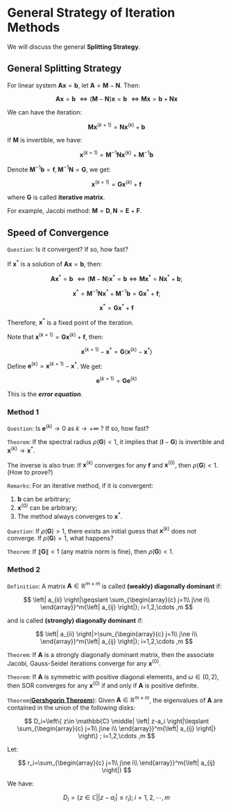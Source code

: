 # General Strategy of Iteration Methods

We will discuss the general **Splitting Strategy**.

## General Splitting Strategy

For linear system $\boldsymbol{Ax}=\boldsymbol{b}$, let $\boldsymbol{A}=\boldsymbol{M}-\boldsymbol{N}$. Then:

$$
\boldsymbol{Ax}=\boldsymbol{b}\,\,\Longleftrightarrow \left( \boldsymbol{M}-\boldsymbol{N} \right) \boldsymbol{x}=\boldsymbol{b}\,\,\Longleftrightarrow \boldsymbol{Mx}=\boldsymbol{b}+\boldsymbol{Nx}
$$

We can have the iteration:

$$
\boldsymbol{Mx}^{\left( k+1 \right)}=\boldsymbol{Nx}^{\left( k \right)}+\boldsymbol{b}
$$

If $\boldsymbol{M}$ is invertible, we have:

$$
\boldsymbol{x}^{\left( k+1 \right)}=\boldsymbol{M}^{-1}\boldsymbol{Nx}^{\left( k \right)}+\boldsymbol{M}^{-1}\boldsymbol{b}
$$

Denote $\boldsymbol{M}^{-1}\boldsymbol{b}=\boldsymbol{f}, \boldsymbol{M}^{-1}\boldsymbol{N}=\boldsymbol{G}$, we get:

$$
\boldsymbol{x}^{\left( k+1 \right)}=\boldsymbol{Gx}^{\left( k \right)}+\boldsymbol{f}
$$

where $\boldsymbol{G}$ is called **iterative matrix**.

For example, Jacobi method: $\boldsymbol{M}=\boldsymbol{D}, \boldsymbol{N}=\boldsymbol{E}+\boldsymbol{F}$.

## Speed of Convergence

`Question`: Is it convergent? If so, how fast?

If $\boldsymbol{x}^*$ is a solution of $\boldsymbol{Ax}=\boldsymbol{b}$, then:

$$
\boldsymbol{Ax}^*=\boldsymbol{b}\,\,\Longleftrightarrow \left( \boldsymbol{M}-\boldsymbol{N} \right) \boldsymbol{x}^*=\boldsymbol{b}\Longleftrightarrow \boldsymbol{Mx}^*=\boldsymbol{Nx}^*+\boldsymbol{b};
$$

$$
\boldsymbol{x}^*=\boldsymbol{M}^{-1}\boldsymbol{Nx}^*+\boldsymbol{M}^{-1}\boldsymbol{b}=\boldsymbol{Gx}^*+\boldsymbol{f};
$$

$$
\boldsymbol{x}^*=\boldsymbol{Gx}^*+\boldsymbol{f}
$$

Therefore, $\boldsymbol{x}^*$ is a fixed point of the iteration.

Note that $\boldsymbol{x}^{\left( k+1 \right)}=\boldsymbol{Gx}^{\left( k \right)}+\boldsymbol{f}$, then:

$$
\boldsymbol{x}^{\left( k+1 \right)}-\boldsymbol{x}^*=\boldsymbol{G}\left( \boldsymbol{x}^{\left( k \right)}-\boldsymbol{x}^* \right) 
$$

Define $\boldsymbol{e}^{\left( k \right)}=\boldsymbol{x}^{\left( k+1 \right)}-\boldsymbol{x}^*$. We get:

$$
\boldsymbol{e}^{\left( k+1 \right)}=\boldsymbol{Ge}^{\left( k \right)}
$$

This is the ***error equation***.

### Method 1

`Question`: Is $\boldsymbol{e}^{\left( k \right)}\rightarrow 0$ as $k\rightarrow +\infty$ ? If so, how fast?

`Theorem`: If the spectral radius $\rho \left( \boldsymbol{G} \right) <1$, it implies that $(\mathbf{I}-\boldsymbol{G})$ is invertible and $\boldsymbol{x}^{\left( k \right)}\rightarrow \boldsymbol{x}^*$.

The inverse is also true: If $\boldsymbol{x}^{\left( k \right)}$ converges for any $\boldsymbol{f}$ and $\boldsymbol{x}^{(0)}$, then $\rho \left( \boldsymbol{G} \right) <1$. (How to prove?)

`Remarks`: For an iterative method, if it is convergent:

1. $\boldsymbol{b}$ can be arbitrary;
2. $\boldsymbol{x}^{(0)}$ can be arbitrary;
3. The method always converges to $\boldsymbol{x}^*$.

`Question`: If $\rho \left( \boldsymbol{G} \right) >1$, there exists an initial guess that $\boldsymbol{x}^{(k)}$ does not converge. If $\rho \left( \boldsymbol{G} \right) =1$, what happens?

`Theorem`: If $\left\| \boldsymbol{G} \right\| <1$ (any matrix norm is fine), then $\rho \left( \boldsymbol{G} \right) <1$.

### Method 2

`Definition`: A matrix $\boldsymbol{A}\in \mathbb{R} ^{m\times m}$ is called **(weakly) diagonally dominant** if:

$$
\left| a_{ii} \right|\geqslant \sum_{\begin{array}{c}
	j=1\\
	j\ne i\\
\end{array}}^m{\left| a_{ij} \right|}; i=1,2,\cdots ,m
$$

and is called **(strongly) diagonally dominant** if:

$$
\left| a_{ii} \right|>\sum_{\begin{array}{c}
	j=1\\
	j\ne i\\
\end{array}}^m{\left| a_{ij} \right|}; i=1,2,\cdots ,m
$$

`Theorem`: If $\boldsymbol{A}$ is a strongly diagonally dominant matrix, then the associate Jacobi, Gauss-Seidel iterations converge for any $\boldsymbol{x}^{(0)}$.

`Theorem`: If $\boldsymbol{A}$ is symmetric with positive diagonal elements, and $\omega \in \left( 0,2 \right)$, then SOR converges for any $\boldsymbol{x}^{(0)}$ if and only if $\boldsymbol{A}$ is positive definite.

`Theorem`([**Gershgorin Theroem**](https://en.wikipedia.org/wiki/Gershgorin_circle_theorem)): Given $\boldsymbol{A}\in \mathbb{R} ^{m\times m}$, the eigenvalues of $\boldsymbol{A}$ are contained in the union of the following disks:

$$
D_i=\left\{ z\in \mathbb{C} \middle| \left| z-a_i \right|\leqslant \sum_{\begin{array}{c}
	j=1\\
	j\ne i\\
\end{array}}^m{\left| a_{ij} \right|} \right\} ; i=1,2,\cdots ,m
$$

Let:

$$
r_i=\sum_{\begin{array}{c}
	j=1\\
	j\ne i\\
\end{array}}^m{\left| a_{ij} \right|}
$$

We have:

$$
D_i=\left\{ z\in \mathbb{C} \middle| \left| z-a_i \right|\leqslant r_i \right\} ; i=1,2,\cdots ,m
$$
